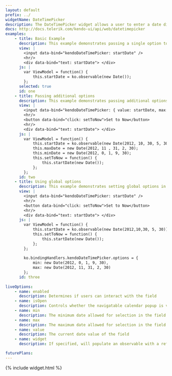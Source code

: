 ```yaml
---
layout: default
prefix: ../
widgetName: DateTimePicker
description: The DateTimePicker widget allows a user to enter a date directly or open a visual calendar to make a selection.
docs: http://docs.telerik.com/kendo-ui/api/web/datetimepicker
examples:
    - title: Basic Example
      description: This example demonstrates passing a single option to bind against the value of the DateTimePicker widget.
      view: |
        <input data-bind="kendoDateTimePicker: startDate" />
        <hr/>
        <div data-bind="text: startDate"> </div>
      js: |
        var ViewModel = function() {
            this.startDate = ko.observable(new Date());
        };
      selected: true
      id: one
    - title: Passing additional options
      description: This example demonstrates passing additional options in the data-bind attribute with *value* now being explicitly specified. The *setToNow* button makes an update to the view model to show that the widget responds accordingly.
      view: |
        <input data-bind="kendoDateTimePicker: { value: startDate, max: maxDate, min: minDate }" />
        <hr/>
        <button data-bind="click: setToNow">Set to Now</button>
        <hr/>
        <div data-bind="text: startDate"> </div>
      js: |
        var ViewModel = function() {
            this.startDate = ko.observable(new Date(2012, 10, 30, 5, 30));
            this.maxDate = new Date(2012, 11 , 31, 2, 30);
            this.minDate = new Date(2012, 0, 1, 9, 30);
            this.setToNow = function() {
                this.startDate(new Date());
            };
        };
      id: two
    - title: Using global options
      description: This example demonstrates setting global options in *ko.bindingHandlers.kendoDateTimePicker.options*. This helps to simplify the markup for settings that can be used as a default for all instances of this widget.
      view: |
        <input data-bind="kendoDateTimePicker: startDate" />
        <hr/>
        <button data-bind="click: setToNow">Set to Now</button>
        <hr/>
        <div data-bind="text: startDate"> </div>
      js: |
        var ViewModel = function() {
            this.startDate = ko.observable(new Date(2012,10,30, 5, 30));
            this.setToNow = function() {
                this.startDate(new Date());
            };
        };
        
        ko.bindingHandlers.kendoDateTimePicker.options = {
            min: new Date(2012, 0, 1, 9, 30),
            max: new Date(2012, 11, 31, 2, 30)
        };
      id: three
      
liveOptions:
    - name: enabled
      description: Determines if users can interact with the field
    - name: isOpen
      description: Controls whether the navigatable calendar popup is visible
    - name: min
      description: The minimum date allowed for selection in the field
    - name: max
      description: The maximum date allowed for selection in the field
    - name: value
      description: The current date value of the field
    - name: widget
      description: If specified, will populate an observable with a reference to the actual widget

futurePlans:
---
```


{% include widget.html %}
